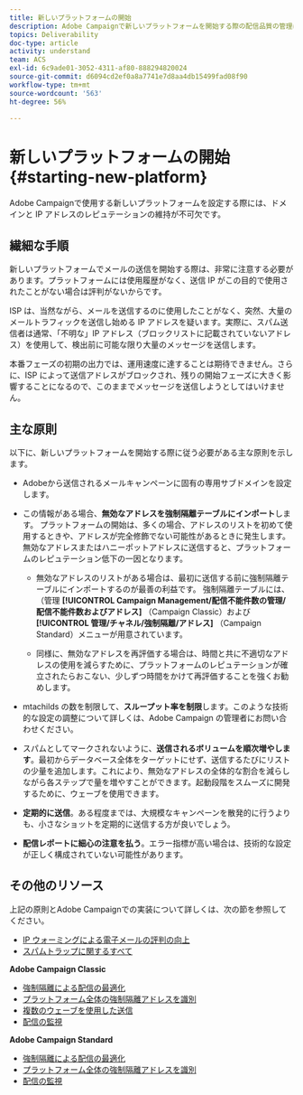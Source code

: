 ```yaml
---
title: 新しいプラットフォームの開始
description: Adobe Campaignで新しいプラットフォームを開始する際の配信品質の管理について詳しく説明します。
topics: Deliverability
doc-type: article
activity: understand
team: ACS
exl-id: 6c9ade01-3052-4311-af80-888294820024
source-git-commit: d6094cd2ef0a8a7741e7d8aa4db15499fad08f90
workflow-type: tm+mt
source-wordcount: '563'
ht-degree: 56%

---
```


# 新しいプラットフォームの開始 {#starting-new-platform}

Adobe Campaignで使用する新しいプラットフォームを設定する際には、ドメインと IP アドレスのレピュテーションの維持が不可欠です。

## 繊細な手順

新しいプラットフォームでメールの送信を開始する際は、非常に注意する必要があります。プラットフォームには使用履歴がなく、送信 IP がこの目的で使用されたことがない場合は評判がないからです。

ISP は、当然ながら、メールを送信するのに使用したことがなく、突然、大量のメールトラフィックを送信し始める IP アドレスを疑います。実際に、スパム送信者は通常、「不明な」IP アドレス（ブロックリストに記載されていないアドレス）を使用して、検出前に可能な限り大量のメッセージを送信します。

本番フェーズの初期の出力では、運用速度に達することは期待できません。さらに、ISP によって送信アドレスがブロックされ、残りの開始フェーズに大きく影響することになるので、このままでメッセージを送信しようとしてはいけません。

## 主な原則

以下に、新しいプラットフォームを開始する際に従う必要がある主な原則を示します。

* Adobeから送信されるメールキャンペーンに固有の専用サブドメインを設定します。

* この情報がある場合、**無効なアドレスを強制隔離テーブルにインポート**&#x200B;します。
プラットフォームの開始は、多くの場合、アドレスのリストを初めて使用するときや、アドレスが完全修飾でない可能性があるときに発生します。無効なアドレスまたはハニーポットアドレスに送信すると、プラットフォームのレピュテーション低下の一因となります。

   * 無効なアドレスのリストがある場合は、最初に送信する前に強制隔離テーブルにインポートするのが最善の利益です。 強制隔離テーブルには、（管理 **[!UICONTROL Campaign Management/配信不能件数の管理/配信不能件数およびアドレス]** （Campaign Classic）および **[!UICONTROL 管理/チャネル/強制隔離/アドレス]** （Campaign Standard）メニューが用意されています。

   * 同様に、無効なアドレスを再評価する場合は、時間と共に不適切なアドレスの使用を減らすために、プラットフォームのレピュテーションが確立されたらおこない、少しずつ時間をかけて再評価することを強くお勧めします。

* mtachilds の数を制限して、**スループット率を制限**&#x200B;します。このような技術的な設定の調整について詳しくは、Adobe Campaign の管理者にお問い合わせください。

* スパムとしてマークされないように、**送信されるボリュームを順次増やします**。最初からデータベース全体をターゲットにせず、送信するたびにリストの少量を追加します。これにより、無効なアドレスの全体的な割合を減らしながら各ステップで量を増やすことができます。起動段階をスムーズに開発するために、ウェーブを使用できます。

* **定期的に送信**。ある程度までは、大規模なキャンペーンを散発的に行うよりも、小さなショットを定期的に送信する方が良いでしょう。
* **配信レポートに細心の注意を払う**。エラー指標が高い場合は、技術的な設定が正しく構成されていない可能性があります。

## その他のリソース

上記の原則とAdobe Campaignでの実装について詳しくは、次の節を参照してください。

* [IP ウォーミングによる電子メールの評判の向上](../../help/additional-resources/increase-reputation-with-ip-warming.md)
* [スパムトラップに関するすべて](../../help/additional-resources/all-about-spam-traps.md)

**Adobe Campaign Classic**

* [ 強制隔離による配信の最適化 ](https://experienceleague.adobe.com/docs/campaign-classic/using/sending-messages/monitoring-deliveries/understanding-quarantine-management.html#optimizing-your-delivery-through-quarantines)
* [ プラットフォーム全体の強制隔離アドレスを識別 ](https://experienceleague.adobe.com/docs/campaign-classic/using/sending-messages/monitoring-deliveries/understanding-quarantine-management.html#identifying-quarantined-addresses-for-the-entire-platform)
* [ 複数のウェーブを使用した送信 ](https://experienceleague.adobe.com/docs/campaign-classic/using/sending-messages/key-steps-when-creating-a-delivery/steps-sending-the-delivery.html?lang=ja#sending-using-multiple-waves)
* [配信の監視](https://experienceleague.adobe.com/docs/campaign-classic/using/sending-messages/monitoring-deliveries/about-delivery-monitoring.html?lang=ja#sending-messages)

**Adobe Campaign Standard**

* [ 強制隔離による配信の最適化 ](https://experienceleague.adobe.com/docs/campaign-standard/using/testing-and-sending/monitoring-messages/understanding-quarantine-management.html#optimizing-your-delivery-through-quarantines)
* [ プラットフォーム全体の強制隔離アドレスを識別 ](https://experienceleague.adobe.com/docs/campaign-standard/using/testing-and-sending/monitoring-messages/understanding-quarantine-management.html?lang=ja)
* [配信の監視](https://experienceleague.adobe.com/docs/campaign-standard/using/testing-and-sending/monitoring-messages/monitoring-a-delivery.html?lang=ja)

